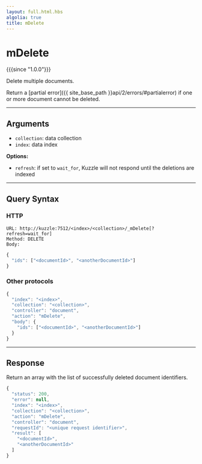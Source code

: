 ```yaml
---
layout: full.html.hbs
algolia: true
title: mDelete
---
```


# mDelete

{{{since "1.0.0"}}}

Delete multiple documents.

Return a [partial error]({{ site_base_path }}api/2/errors/#partialerror) if one or more document cannot be deleted.

---

## Arguments

* `collection`: data collection
* `index`: data index

**Options:**

* `refresh`: if set to `wait_for`, Kuzzle will not respond until the deletions are indexed

---

## Query Syntax

### HTTP

```http
URL: http://kuzzle:7512/<index>/<collection>/_mDelete[?refresh=wait_for]
Method: DELETE  
Body:
```

```js
{
  "ids": ["<documentId>", "<anotherDocumentId>"]
}
```

### Other protocols

```js
{
  "index": "<index>",
  "collection": "<collection>",
  "controller": "document",
  "action": "mDelete",
  "body": {
    "ids": ["<documentId>", "<anotherDocumentId>"]
  }
}
```

---

## Response

Return an array with the list of successfully deleted document identifiers.

```js
{
  "status": 200,
  "error": null,
  "index": "<index>",
  "collection": "<collection>",
  "action": "mDelete",
  "controller": "document",
  "requestId": "<unique request identifier>",
  "result": [
    "<documentId>",
    "<anotherDocumentId>"
  ]
}
```
